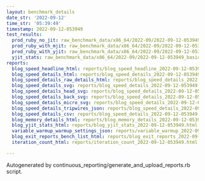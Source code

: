 ```yaml
---
layout: benchmark_details
date_str: '2022-09-12'
time_str: '05:39:49'
timestamp: 2022-09-12-053949
test_results:
  prod_ruby_no_jit: raw_benchmark_data/x86_64/2022-09/2022-09-12-053949_basic_benchmark_prod_ruby_no_jit.json
  prod_ruby_with_mjit: raw_benchmark_data/x86_64/2022-09/2022-09-12-053949_basic_benchmark_prod_ruby_with_mjit.json
  prod_ruby_with_yjit: raw_benchmark_data/x86_64/2022-09/2022-09-12-053949_basic_benchmark_prod_ruby_with_yjit.json
  yjit_stats: raw_benchmark_data/x86_64/2022-09/2022-09-12-053949_basic_benchmark_yjit_stats.json
reports:
  blog_speed_headline_html: reports/blog_speed_headline_2022-09-12-053949.html
  blog_speed_details_html: reports/blog_speed_details_2022-09-12-053949.html
  blog_speed_details_raw_details_html: reports/blog_speed_details_2022-09-12-053949.raw_details.html
  blog_speed_details_svg: reports/blog_speed_details_2022-09-12-053949.svg
  blog_speed_details_head_svg: reports/blog_speed_details_2022-09-12-053949.head.svg
  blog_speed_details_back_svg: reports/blog_speed_details_2022-09-12-053949.back.svg
  blog_speed_details_micro_svg: reports/blog_speed_details_2022-09-12-053949.micro.svg
  blog_speed_details_tripwires_json: reports/blog_speed_details_2022-09-12-053949.tripwires.json
  blog_speed_details_csv: reports/blog_speed_details_2022-09-12-053949.csv
  blog_memory_details_html: reports/blog_memory_details_2022-09-12-053949.html
  blog_yjit_stats_html: reports/blog_yjit_stats_2022-09-12-053949.html
  variable_warmup_warmup_settings_json: reports/variable_warmup_2022-09-12-053949.warmup_settings.json
  blog_exit_reports_bench_list_html: reports/blog_exit_reports_2022-09-12-053949.bench_list.html
  iteration_count_html: reports/iteration_count_2022-09-12-053949.html

---
```

Autogenerated by continuous_reporting/generate_and_upload_reports.rb script.
